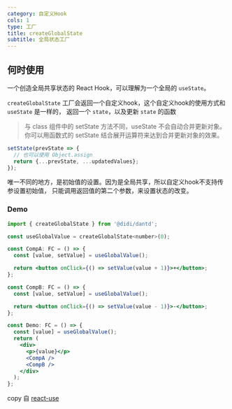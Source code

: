```yaml
---
category: 自定义Hook
cols: 1
type: 工厂
title: createGlobalState
subtitle: 全局状态工厂
---
```


## 何时使用

一个创造全局共享状态的 React Hook，可以理解为一个全局的 `useState`。

`createGlobalState` 工厂会返回一个自定义hook，这个自定义hook的使用方式和 `useState` 是一样的，
返回一个 `state`，以及更新 `state` 的函数

> 与 class 组件中的 setState 方法不同，useState 不会自动合并更新对象。你可以用函数式的 setState 结合展开运算符来达到合并更新对象的效果。

```jsx
setState(prevState => {
  // 也可以使用 Object.assign
  return {...prevState, ...updatedValues};
});
```

唯一不同的地方，是初始值的设置。因为是全局共享，所以自定义hook不支持传参设置初始值，
只能调用返回值的第二个参数，来设置状态的改变。

### Demo

```jsx
import { createGlobalState } from '@didi/dantd';

const useGlobalValue = createGlobalState<number>(0);

const CompA: FC = () => {
  const [value, setValue] = useGlobalValue();

  return <button onClick={() => setValue(value + 1)}>+</button>;
};

const CompB: FC = () => {
  const [value, setValue] = useGlobalValue();

  return <button onClick={() => setValue(value - 1)}>-</button>;
};

const Demo: FC = () => {
  const [value] = useGlobalValue();
  return (
    <div>
      <p>{value}</p>
      <CompA />
      <CompB />
    </div>
  );
};
```

copy 自 [react-use](https://github.com/streamich/react-use/blob/master/docs/createGlobalState.md)
